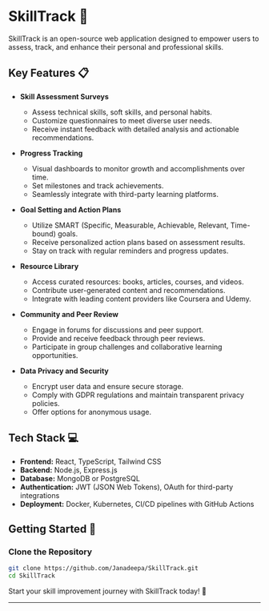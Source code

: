 # SkillTrack 🚀

SkillTrack is an open-source web application designed to empower users to assess, track, and enhance their personal and professional skills.

## Key Features 📋

- **Skill Assessment Surveys**
  - Assess technical skills, soft skills, and personal habits.
  - Customize questionnaires to meet diverse user needs.
  - Receive instant feedback with detailed analysis and actionable recommendations.

- **Progress Tracking**
  - Visual dashboards to monitor growth and accomplishments over time.
  - Set milestones and track achievements.
  - Seamlessly integrate with third-party learning platforms.

- **Goal Setting and Action Plans**
  - Utilize SMART (Specific, Measurable, Achievable, Relevant, Time-bound) goals.
  - Receive personalized action plans based on assessment results.
  - Stay on track with regular reminders and progress updates.

- **Resource Library**
  - Access curated resources: books, articles, courses, and videos.
  - Contribute user-generated content and recommendations.
  - Integrate with leading content providers like Coursera and Udemy.

- **Community and Peer Review**
  - Engage in forums for discussions and peer support.
  - Provide and receive feedback through peer reviews.
  - Participate in group challenges and collaborative learning opportunities.

- **Data Privacy and Security**
  - Encrypt user data and ensure secure storage.
  - Comply with GDPR regulations and maintain transparent privacy policies.
  - Offer options for anonymous usage.

## Tech Stack 💻

- **Frontend:** React, TypeScript, Tailwind CSS
- **Backend:** Node.js, Express.js
- **Database:** MongoDB or PostgreSQL
- **Authentication:** JWT (JSON Web Tokens), OAuth for third-party integrations
- **Deployment:** Docker, Kubernetes, CI/CD pipelines with GitHub Actions

## Getting Started 🚀

### Clone the Repository
```sh
git clone https://github.com/Janadeepa/SkillTrack.git
cd SkillTrack
```

Start your skill improvement journey with SkillTrack today! 🌟

---
